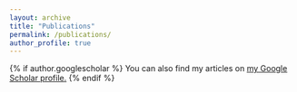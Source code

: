 ```yaml
---
layout: archive
title: "Publications"
permalink: /publications/
author_profile: true
---
```


{% if author.googlescholar %}
  You can also find my articles on <u><a href="{{author.googlescholar}}">my Google Scholar profile</a>.</u>
{% endif %}
<!--
{% include base_path %}

{% for post in site.publications reversed %}
  {% include archive-single.html %}
{% endfor %}
-->

